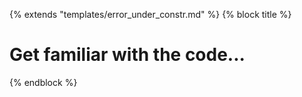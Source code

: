 {% extends "templates/error_under_constr.md" %}
{% block title %}
# Get familiar with the code...
{% endblock %}

